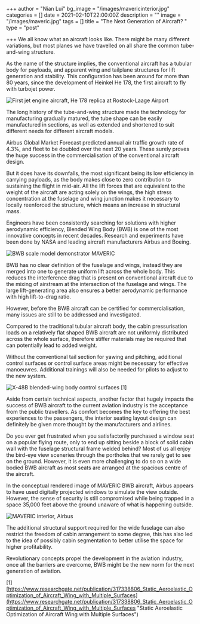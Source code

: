 +++
author = "Nian Lui"
bg_image = "/images/mavericinterior.jpg"
categories = []
date = 2021-02-10T22:00:00Z
description = ""
image = "/images/maveric.jpg"
tags = []
title = "The Next Generation of Aircraft? "
type = "post"

+++
We all know what an aircraft looks like. There might be many different variations, but most planes we have travelled on all share the common tube-and-wing structure.

As the name of the structure implies, the conventional aircraft has a tubular body for payloads, and apparent wing and tailplane structures for lift generation and stability. This configuration has been around for more than 80 years, since the development of Heinkel He 178, the first aircraft to fly with turbojet power.

![](/images/he178.jpg "First jet engine aircraft, He 178 replica at Rostock-Laage Airport")

The long history of the tube-and-wing structure made the technology for manufacturing gradually matured, the tube shape can be easily manufactured in sections, as well as extended and shortened to suit different needs for different aircraft models.

Airbus Global Market Forecast predicted annual air traffic growth rate of 4.3%, and fleet to be doubled over the next 20 years. These surely proves the huge success in the commercialisation of the conventional aircraft design.

But it does have its downfalls, the most significant being its low efficiency in carrying payloads, as the body makes close to zero contribution to sustaining the flight in mid-air. All the lift forces that are equivalent to the weight of the aircraft are acting solely on the wings, the high stress concentration at the fuselage and wing junction makes it necessary to locally reenforced the structure, which means an increase in structural mass.

Engineers have been consistently searching for solutions with higher aerodynamic efficiency, Blended Wing Body (BWB) is one of the most innovative concepts in recent decades. Research and experiments have been done by NASA and leading aircraft manufacturers Airbus and Boeing.

![](/images/maveric.jpg "BWB scale model demonstrator MAVERIC")

BWB has no clear definition of the fuselage and wings, instead they are merged into one to generate uniform lift across the whole body. This reduces the interference drag that is present on conventional aircraft due to the mixing of airstream at the intersection of the fuselage and wings. The large lift-generating area also ensures a better aerodynamic performance with high lift-to-drag ratio.

However, before the BWB aircraft can be certified for commercialisation, many issues are still to be addressed and investigated.

Compared to the traditional tubular aircraft body, the cabin pressurisation loads on a relatively flat shaped BWB aircraft are not uniformly distributed across the whole surface, therefore stiffer materials may be required that can potentially lead to added weight.

Without the conventional tail section for yawing and pitching, additional control surfaces or control surface areas might be necessary for effective manoeuvres. Additional trainings will also be needed for pilots to adjust to the new system.

![](/images/x48b.png "X-48B blended-wing body control surfaces [1]")

Aside from certain technical aspects, another factor that hugely impacts the success of BWB aircraft to the current aviation industry is the acceptance from the public travellers. As comfort becomes the key to offering the best experiences to the passengers, the interior seating layout design can definitely be given more thought by the manufacturers and airlines.

Do you ever get frustrated when you satisfactorily purchased a window seat on a popular flying route, only to end up sitting beside a block of solid cabin wall with the fuselage structural frame welded behind? Most of us all enjoy the bird-eye view sceneries through the portholes that we rarely get to see on the ground. However, it is even more challenging to do so on a wide bodied BWB aircraft as most seats are arranged at the spacious centre of the aircraft.

In the conceptual rendered image of MAVERIC BWB aircraft, Airbus appears to have used digitally projected windows to simulate the view outside. However, the sense of security is still compromised while being trapped in a space 35,000 feet above the ground unaware of what is happening outside.

![](/images/mavericinterior.jpg "MAVERIC interior, Airbus")

The additional structural support required for the wide fuselage can also restrict the freedom of cabin arrangement to some degree, this has also led to the idea of possibly cabin segmentation to better utilise the space for higher profitability.

Revolutionary concepts propel the development in the aviation industry, once all the barriers are overcome, BWB might be the new norm for the next generation of aviation.

\[1\] [https://www.researchgate.net/publication/317338806_Static_Aeroelastic_Optimization_of_Aircraft_Wing_with_Multiple_Surfaces](https://www.researchgate.net/publication/317338806_Static_Aeroelastic_Optimization_of_Aircraft_Wing_with_Multiple_Surfaces "Static Aeroelastic Optimization of Aircraft Wing with Multiple Surfaces")